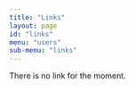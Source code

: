 ```yaml
---
title: "Links"
layout: page
id: "links"
menu: "users"
sub-menu: "links"
---
```


There is no link for the moment.

